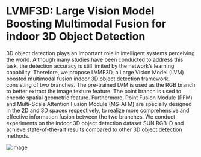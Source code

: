 # LVMF3D: Large Vision Model Boosting Multimodal Fusion for indoor 3D Object Detection

3D object detection plays an important role in intelligent systems perceiving the world. Although many studies have been conducted to address this task, the detection accuracy is still limited by the network’s learning capability. Therefore, we propose LVMF3D, a Large Vision Model (LVM) boosted multimodal fusion indoor 3D object detection framework, consisting of two branches. The pre-trained LVM is used as the RGB branch to better extract the image texture feature. The point branch is used to encode spatial geometric feature. Furthermore, Point Fusion Module (PFM) and Multi-Scale Attention Fusion Module (MS-AFM) are specially designed in the 2D and 3D spaces respectively, to realize more comprehensive and effective information fusion between the two branches. We conduct experiments on the indoor 3D object detection dataset SUN RGB-D and achieve state-of-the-art results compared to other 3D object detection methods.

![image](https://github.com/user-attachments/assets/eec1d13c-fbe7-40b3-9589-a672e45c3e5a)
